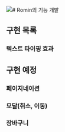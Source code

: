 <img src="https://img.shields.io/badge/react-61DAFB?style=for-the-badge&logo=react&logoColor=white"># Romin의 기능 개발

## 구현 목록
### 텍스트 타이핑 효과

## 구현 예정
### 페이지네이션
### 모달(취소, 이동)
### 장바구니
